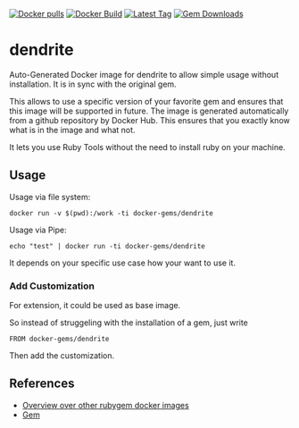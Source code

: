 [![Docker pulls](https://img.shields.io/docker/pulls/rubygem/dendrite.svg)](https://hub.docker.com/r/rubygem/dendrite/)
[![Docker Build](https://img.shields.io/docker/automated/rubygem/dendrite.svg)](https://hub.docker.com/r/rubygem/dendrite/)
[![Latest Tag](https://img.shields.io/github/tag/docker-rubygem/dendrite.svg)](https://hub.docker.com/r/rubygem/dendrite/)
[![Gem Downloads](https://img.shields.io/gem/dt/dendrite.svg)](https://rubygems.org/gems/dendrite/)
# dendrite

Auto-Generated Docker image for dendrite to allow simple usage without installation.
It is in sync with the original gem.

This allows to use a specific version of your favorite gem and ensures that this image will be supported in future.
The image is generated automatically from a github repository by Docker Hub.
This ensures that you exactly know what is in the image and what not.

It lets you use Ruby Tools without the need to install ruby on your machine.

## Usage

Usage via file system:

`docker run -v $(pwd):/work -ti docker-gems/dendrite`

Usage via Pipe:

`echo "test" | docker run -ti docker-gems/dendrite`

It depends on your specific use case how your want to use it.

### Add Customization

For extension, it could be used as base image.

So instead of struggeling with the installation of a gem, just write

`FROM docker-gems/dendrite`

Then add the customization.

## References

 - [Overview over other rubygem docker images](https://github.com/thinkbot/docker-rubygem)
 - [Gem](https://rubygems.org/gems/dendrite/)
